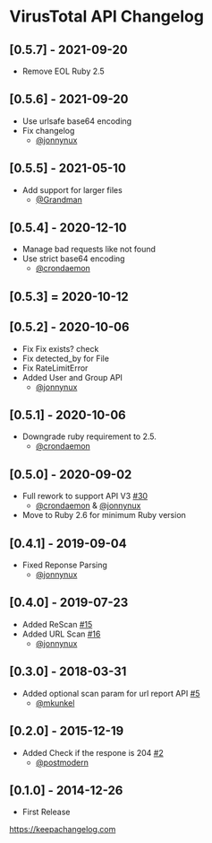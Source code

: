 # VirusTotal API Changelog

## [0.5.7] - 2021-09-20

* Remove EOL Ruby 2.5

## [0.5.6] - 2021-09-20

* Use urlsafe base64 encoding
* Fix changelog
  * [@jonnynux](https://github.com/jonnynux)

## [0.5.5] - 2021-05-10

* Add support for larger files
  * [@Grandman](https://github.com/Grandman)

## [0.5.4] - 2020-12-10

* Manage bad requests like not found
* Use strict base64 encoding
  * [@crondaemon](https://github.com/crondaemon)

## [0.5.3] = 2020-10-12

## [0.5.2] - 2020-10-06

* Fix Fix exists? check
* Fix detected_by for File
* Fix RateLimitError
* Added User and Group API
  * [@jonnynux](https://github.com/jonnynux)

## [0.5.1] - 2020-10-06

* Downgrade ruby requirement to 2.5.
  * [@crondaemon](https://github.com/crondaemon)

## [0.5.0] - 2020-09-02

* Full rework to support API V3 [#30](https://github.com/pwelch/virustotal_api/pull/30)
  * [@crondaemon](https://github.com/crondaemon) & [@jonnynux](https://github.com/jonnynux)
* Move to Ruby 2.6 for minimum Ruby version

## [0.4.1] - 2019-09-04

* Fixed Reponse Parsing
  * [@jonnynux](https://github.com/jonnynux) 

## [0.4.0] - 2019-07-23

* Added ReScan [#15](https://github.com/pwelch/virustotal_api/pull/15)
* Added URL Scan [#16](https://github.com/pwelch/virustotal_api/pull/16)
  * [@jonnynux](https://github.com/jonnynux)
  
## [0.3.0] - 2018-03-31

* Added optional scan param for url report API [#5](https://github.com/pwelch/virustotal_api/pull/5)
  * [@mkunkel ](https://github.com/mkunkel)

## [0.2.0] - 2015-12-19

* Added Check if the respone is 204 [#2](https://github.com/pwelch/virustotal_api/pull/2)
  * [@postmodern](https://github.com/postmodern)

## [0.1.0] - 2014-12-26

* First Release

https://keepachangelog.com
